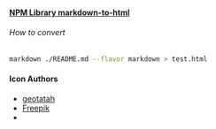 #### [NPM Library markdown-to-html](https://www.npmjs.com/package/markdown-to-html)

###### How to convert
```bash
markdown ./README.md --flavor markdown > test.html
```

#### Icon Authors
- [geotatah](https://www.flaticon.com/authors/geotatah)
- [Freepik](href="https://www.flaticon.com/<?=_('authors').'/'?>freepik)
- []()